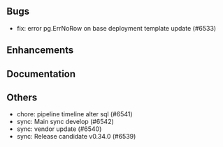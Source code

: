 ## Bugs
- fix: error pg.ErrNoRow on base deployment template update (#6533)
## Enhancements
## Documentation
## Others
- chore: pipeline timeline alter sql (#6541)
- sync: Main sync develop (#6542)
- sync: vendor update (#6540)
- sync: Release candidate v0.34.0 (#6539)
